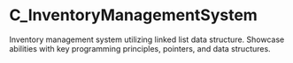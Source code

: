# C_InventoryManagementSystem
Inventory management system utilizing linked list data structure. Showcase abilities with key programming principles, pointers, and data structures.
